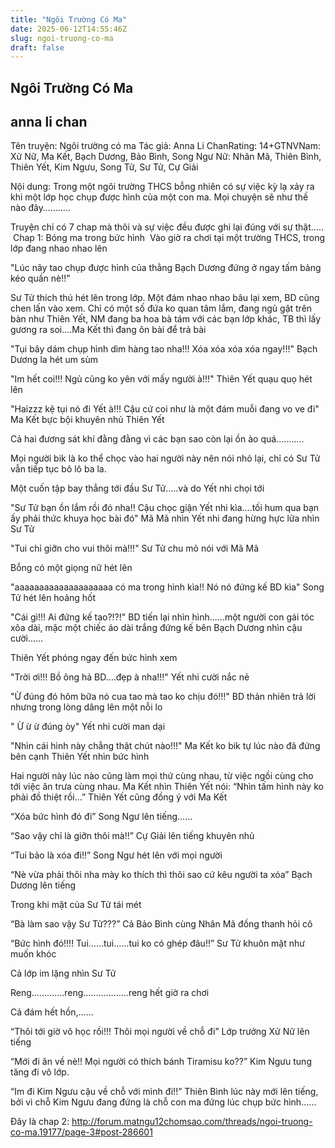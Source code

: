 ```yaml
---
title: "Ngôi Trường Có Ma"
date: 2025-06-12T14:55:46Z
slug: ngoi-truong-co-ma
draft: false
---
```


## Ngôi Trường Có Ma

## anna li chan

​Tên truyện: Ngôi trường có ma
Tác giả: Anna Li Chan​Rating: 14+​GTNV​ 
Nam: Xử Nữ, Ma Kết, Bạch Dương, Bảo Bình, Song Ngư
Nữ: Nhân Mã, Thiên Bình, Thiên Yết, Kim Ngưu, Song Tử, Sư Tử, Cự Giải
 
Nội dung: Trong một ngôi trường THCS bỗng nhiên có sự việc kỳ lạ xảy ra khi một lớp học chụp được hình của một con ma. Mọi chuyện sẽ như thế nào đây………..
 
Truyện chỉ có 7 chap mà thôi và sự việc đều được ghi lại đúng với sự thật…..
 ​ ​Chap 1: Bóng ma trong bức hình​ ​ 
Vào giờ ra chơi tại một trường THCS, trong lớp đang nhao nhao lên
 
"Lúc nãy tao chụp được hình của thằng Bạch Dương đứng ở ngay tấm bảng kéo quần nè!!"
 
Sư Tử thích thú hét lên trong lớp. Một đám nhao nhao bâu lại xem, BD cũng chen lấn vào xem. Chỉ có một số đứa ko quan tâm lắm, đang ngủ gật trên bàn như Thiên Yết, NM đang ba hoa bà tám với các bạn lớp khác, TB thì lấy gương ra soi....Ma Kết thì đang ôn bài để trả bài
 
"Tụi bây dám chụp hình dìm hàng tao nha!!! Xóa xóa xóa xóa ngay!!!" Bạch Dương la hét um sùm
 
"Im hết coi!!! Ngủ cũng ko yên với mấy người à!!!" Thiên Yết quạu quọ hét lên
 
"Haizzz kệ tụi nó đi Yết à!!! Cậu cứ coi như là một đám muỗi đang vo ve đi" Ma Kết bực bội khuyên nhủ Thiên Yết
 
Cả hai đương sát khí đằng đằng vì các bạn sao còn lại ồn ào quá...........
 
Mọi người bik là ko thể chọc vào hai người này nên nói nhỏ lại, chỉ có Sư Tử vẫn tiếp tục bô lô ba la.
 
Một cuốn tập bay thẳng tới đầu Sư Tử.....và do Yết nhi chọi tới
 
"Sư Tử bạn ồn lắm rồi đó nha!! Cậu chọc giận Yết nhi kìa....tối hum qua bạn ấy phải thức khuya học bài đó" Mã Mã nhìn Yết nhi đang hừng hực lửa nhìn Sư Tử
 
"Tui chỉ giỡn cho vui thôi mà!!!" Sư Tử chu mỏ nói với Mã Mã
 
Bỗng có một giọng nữ hét lên
 
"aaaaaaaaaaaaaaaaaaaa có ma trong hình kìa!! Nó nó đứng kế BD kìa" Song Tử hét lên hoảng hốt
 
"Cái gì!!! Ai đứng kế tao?!?!" BD tiến lại nhìn hình......một người con gái tóc xõa dài, mặc một chiếc áo dài trắng đứng kế bên Bạch Dương nhìn cậu cười......
 
Thiên Yết phóng ngay đến bức hình xem
 
"Trời ơi!!! Bồ ông hả BD....đẹp à nha!!!" Yết nhi cười nắc nẻ
 
"Ừ đúng đó hôm bữa nó cua tao mà tao ko chịu đó!!!" BD thản nhiên trả lời nhưng trong lòng dâng lên một nỗi lo
 
" Ừ ừ ừ đúng òy" Yết nhi cười man dại
 
"Nhìn cái hình này chẳng thật chút nào!!!" Ma Kết ko bik tự lúc nào đã đứng bên cạnh Thiên Yết nhìn bức hình
 
Hai người này lúc nào cũng làm mọi thứ cùng nhau, từ việc ngồi cùng cho tới việc ăn trưa cùng nhau. Ma Kết nhìn Thiên Yết nói: “Nhìn tấm hình này ko phải đồ thiệt rồi…” Thiên Yết cũng đồng ý với Ma Kết
 
“Xóa bức hình đó đi” Song Ngư lên tiếng……
 
“Sao vậy chỉ là giỡn thôi mà!!” Cự Giải lên tiếng khuyên nhủ
 
“Tui bảo là xóa đi!!” Song Ngư hét lên với mọi người
 
“Nè vừa phải thôi nha mày ko thích thì thôi sao cứ kêu người ta xóa” Bạch Dương lên tiếng
 
Trong khi mặt của Sư Tử tái mét
 
“Bà làm sao vậy Sư Tử???” Cả Bảo Bình cùng Nhân Mã đồng thanh hỏi cô
 
“Bức hình đó!!!! Tui……tui……tui ko có ghép đâu!!” Sư Tử khuôn mặt như muốn khóc
 
Cả lớp im lặng nhìn Sư Tử
 
Reng………….reng………………reng hết giờ ra chơi
 
Cả đám hết hồn,……
 
“Thôi tới giờ vô học rồi!!! Thôi mọi người về chỗ đi” Lớp trưởng Xử Nữ lên tiếng
 
“Mới đi ăn về nè!! Mọi người có thích bánh Tiramisu ko??” Kim Ngưu tung tăng đi vô lớp.
 
“Im đi Kim Ngưu cậu về chỗ với mình đi!!” Thiên Bình lúc này mới lên tiếng, bởi vì chỗ Kim Ngưu đang đứng là chỗ con ma đứng lúc chụp bức hình…… 
 
Đây là chap 2: http://forum.matngu12chomsao.com/threads/ngoi-truong-co-ma.19177/page-3#post-286601